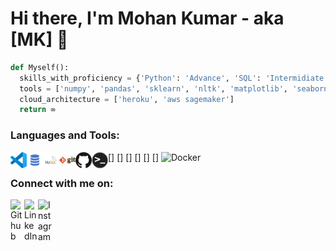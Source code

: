 # Hi there, I'm Mohan Kumar - aka [MK] 👋
```python
def Myself():
  skills_with_proficiency = {'Python': 'Advance', 'SQL': 'Intermidiate', 'HTML & CSS': 'Beginner'}
  tools = ['numpy', 'pandas', 'sklearn', 'nltk', 'matplotlib', 'seaborn', 'keras', 'flask', 'tableau']
  cloud_architecture = ['heroku', 'aws sagemaker']
  return ∞
```

### Languages and Tools:

[<img align="left" alt="Visual Studio Code" width="26px" src="https://raw.githubusercontent.com/github/explore/80688e429a7d4ef2fca1e82350fe8e3517d3494d/topics/visual-studio-code/visual-studio-code.png" />]
[<img align="left" alt="SQL" width="26px" src="https://raw.githubusercontent.com/github/explore/80688e429a7d4ef2fca1e82350fe8e3517d3494d/topics/sql/sql.png" />]
[<img align="left" alt="MySQL" width="26px" src="https://raw.githubusercontent.com/github/explore/80688e429a7d4ef2fca1e82350fe8e3517d3494d/topics/mysql/mysql.png" />]
[<img align="left" alt="Git" width="26px" src="https://raw.githubusercontent.com/github/explore/80688e429a7d4ef2fca1e82350fe8e3517d3494d/topics/git/git.png" />]
[<img align="left" alt="GitHub" width="26px" src="https://raw.githubusercontent.com/github/explore/78df643247d429f6cc873026c0622819ad797942/topics/github/github.png" />]
[<img align="left" alt="Terminal" width="26px" src="https://raw.githubusercontent.com/github/explore/80688e429a7d4ef2fca1e82350fe8e3517d3494d/topics/terminal/terminal.png" />]
![Docker](https://www.cloudsavvyit.com/p/uploads/2021/04/075c8694.jpeg?width=40&trim=1,1&bg-color=000&pad=1,1)

### Connect with me on:

[<img align="left" alt=" Github " width="22px" src="https://cdn.jsdelivr.net/npm/simple-icons@v3/icons/github.svg" />][Github]
[<img align="left" alt=" LinkedIn " width="22px" src="https://cdn.jsdelivr.net/npm/simple-icons@v3/icons/linkedin.svg" />][linkedin]
[<img align="left" alt=" Instagram " width="22px" src="https://cdn.jsdelivr.net/npm/simple-icons@v3/icons/instagram.svg" />][instagram]


[Github]: https://github.com/kkkumar2
[instagram]: https://instagram.com/mohanblake
[linkedin]: https://www.linkedin.com/in/mohan-kumar-870a9b153/